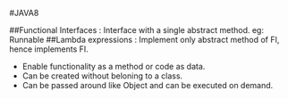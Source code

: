 #JAVA8

##Functional Interfaces : 
Interface with a single abstract method. eg: Runnable
##Lambda expressions : 
Implement only abstract method of FI, hence implements FI.
 - Enable functionality as a method or code as data.
 - Can be created without beloning to a class.
 - Can be passed around like Object and can be executed on demand. 
